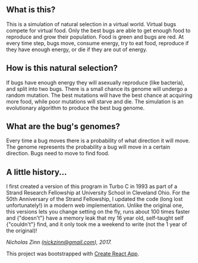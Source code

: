 ## What is this?
This is a simulation of natural selection in a virtual world.  Virtual
bugs compete for virtual food.  Only the best bugs are able to get enough
food to reproduce and grow their population.  Food is green and bugs
are red.  At every time step, bugs move, consume energy, try to eat food,
reproduce if they have enough energy, or die if they are out of energy.

## How is this natural selection?
If bugs have enough energy they will asexually reproduce (like bacteria),
and split into two bugs.  There is a small chance its genome will undergo
a random mutation. The best mutations will have the best chance at
acquiring more food, while poor mutations will starve and die.  The
simulation is an evolutionary algorithm to produce the best bug genome.

## What are the bug's genomes?
Every time a bug moves there is a probability of what direction it will move.
The genome represents the probability a bug will move in a certain direction.
Bugs need to move to find food.

## A little history...
I first created a version of this program in Turbo C in 1993 as part
of a Strand Research Fellowship at University School in Cleveland Ohio.
For the 50th Anniversary of the Strand Fellowship, I
updated the code (long lost unfortunately!) in a modern web implementation.
Unlike the original one, this versions lets you change setting on the fly,
runs about 100 times faster and {"doesn't"} have a memory leak that my 16
year old, self-taught self {"couldn't"} find, and it only took me
a weekend to write (not the 1 year of the original)!

  <em>Nicholas Zinn (nickzinn@gmail.com), 2017.</em>



This project was bootstrapped with [Create React App](https://github.com/facebookincubator/create-react-app).
